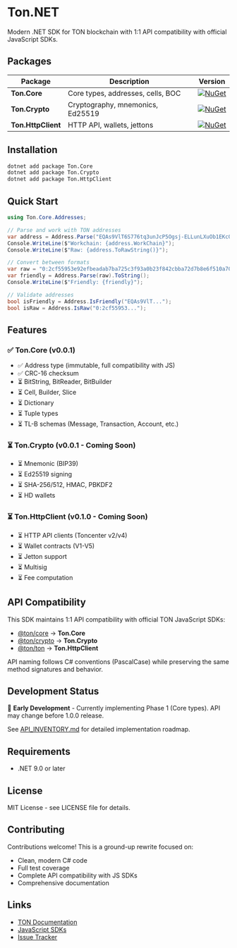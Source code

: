 # Ton.NET

Modern .NET SDK for TON blockchain with 1:1 API compatibility with official JavaScript SDKs.

## Packages

| Package            | Description                       | Version                                                                                                       |
|--------------------|-----------------------------------|---------------------------------------------------------------------------------------------------------------|
| **Ton.Core**       | Core types, addresses, cells, BOC | [![NuGet](https://img.shields.io/nuget/v/Ton.Core.svg)](https://www.nuget.org/packages/Ton.Core/)             |
| **Ton.Crypto**     | Cryptography, mnemonics, Ed25519  | [![NuGet](https://img.shields.io/nuget/v/Ton.Crypto.svg)](https://www.nuget.org/packages/Ton.Crypto/)         |
| **Ton.HttpClient** | HTTP API, wallets, jettons        | [![NuGet](https://img.shields.io/nuget/v/Ton.HttpClient.svg)](https://www.nuget.org/packages/Ton.HttpClient/) |

## Installation

```bash
dotnet add package Ton.Core
dotnet add package Ton.Crypto
dotnet add package Ton.HttpClient
```

## Quick Start

```csharp
using Ton.Core.Addresses;

// Parse and work with TON addresses
var address = Address.Parse("EQAs9VlT6S776tq3unJcP5Ogsj-ELLunLXuOb1EKcOQi4wJB");
Console.WriteLine($"Workchain: {address.WorkChain}");
Console.WriteLine($"Raw: {address.ToRawString()}");

// Convert between formats
var raw = "0:2cf55953e92efbeadab7ba725c3f93a0b23f842cbba72d7b8e6f510a70e422e3";
var friendly = Address.Parse(raw).ToString();
Console.WriteLine($"Friendly: {friendly}");

// Validate addresses
bool isFriendly = Address.IsFriendly("EQAs9VlT...");
bool isRaw = Address.IsRaw("0:2cf55953...");
```

## Features

### ✅ Ton.Core (v0.0.1)

- ✅ Address type (immutable, full compatibility with JS)
- ✅ CRC-16 checksum
- ⏳ BitString, BitReader, BitBuilder
- ⏳ Cell, Builder, Slice
- ⏳ Dictionary
- ⏳ Tuple types
- ⏳ TL-B schemas (Message, Transaction, Account, etc.)

### ⏳ Ton.Crypto (v0.0.1 - Coming Soon)

- ⏳ Mnemonic (BIP39)
- ⏳ Ed25519 signing
- ⏳ SHA-256/512, HMAC, PBKDF2
- ⏳ HD wallets

### ⏳ Ton.HttpClient (v0.1.0 - Coming Soon)

- ⏳ HTTP API clients (Toncenter v2/v4)
- ⏳ Wallet contracts (V1-V5)
- ⏳ Jetton support
- ⏳ Multisig
- ⏳ Fee computation

## API Compatibility

This SDK maintains 1:1 API compatibility with official TON JavaScript SDKs:

- [@ton/core](https://github.com/ton-org/ton-core) → **Ton.Core**
- [@ton/crypto](https://github.com/ton-org/ton-crypto) → **Ton.Crypto**
- [@ton/ton](https://github.com/ton-org/ton) → **Ton.HttpClient**

API naming follows C# conventions (PascalCase) while preserving the same method signatures and behavior.

## Development Status

🚧 **Early Development** - Currently implementing Phase 1 (Core types). API may change before 1.0.0 release.

See [API_INVENTORY.md](API_INVENTORY.md) for detailed implementation roadmap.

## Requirements

- .NET 9.0 or later

## License

MIT License - see LICENSE file for details.

## Contributing

Contributions welcome! This is a ground-up rewrite focused on:

- Clean, modern C# code
- Full test coverage
- Complete API compatibility with JS SDKs
- Comprehensive documentation

## Links

- [TON Documentation](https://docs.ton.org/)
- [JavaScript SDKs](https://github.com/ton-org)
- [Issue Tracker](https://github.com/Dzeta-tech/Ton.Net/issues)

